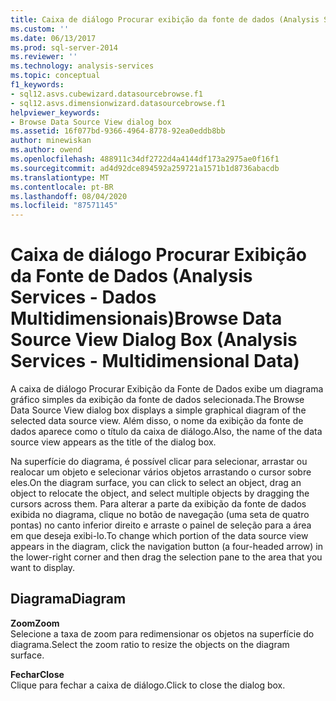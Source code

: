 ```yaml
---
title: Caixa de diálogo Procurar exibição da fonte de dados (Analysis Services-dados multidimensionais) | Microsoft Docs
ms.custom: ''
ms.date: 06/13/2017
ms.prod: sql-server-2014
ms.reviewer: ''
ms.technology: analysis-services
ms.topic: conceptual
f1_keywords:
- sql12.asvs.cubewizard.datasourcebrowse.f1
- sql12.asvs.dimensionwizard.datasourcebrowse.f1
helpviewer_keywords:
- Browse Data Source View dialog box
ms.assetid: 16f077bd-9366-4964-8778-92ea0eddb8bb
author: minewiskan
ms.author: owend
ms.openlocfilehash: 488911c34df2722d4a4144df173a2975ae0f16f1
ms.sourcegitcommit: ad4d92dce894592a259721a1571b1d8736abacdb
ms.translationtype: MT
ms.contentlocale: pt-BR
ms.lasthandoff: 08/04/2020
ms.locfileid: "87571145"
---
```

# <a name="browse-data-source-view-dialog-box-analysis-services---multidimensional-data"></a><span data-ttu-id="e0a12-102">Caixa de diálogo Procurar Exibição da Fonte de Dados (Analysis Services - Dados Multidimensionais)</span><span class="sxs-lookup"><span data-stu-id="e0a12-102">Browse Data Source View Dialog Box (Analysis Services - Multidimensional Data)</span></span>
  <span data-ttu-id="e0a12-103">A caixa de diálogo Procurar Exibição da Fonte de Dados exibe um diagrama gráfico simples da exibição da fonte de dados selecionada.</span><span class="sxs-lookup"><span data-stu-id="e0a12-103">The Browse Data Source View dialog box displays a simple graphical diagram of the selected data source view.</span></span> <span data-ttu-id="e0a12-104">Além disso, o nome da exibição da fonte de dados aparece como o título da caixa de diálogo.</span><span class="sxs-lookup"><span data-stu-id="e0a12-104">Also, the name of the data source view appears as the title of the dialog box.</span></span>  
  
 <span data-ttu-id="e0a12-105">Na superfície do diagrama, é possível clicar para selecionar, arrastar ou realocar um objeto e selecionar vários objetos arrastando o cursor sobre eles.</span><span class="sxs-lookup"><span data-stu-id="e0a12-105">On the diagram surface, you can click to select an object, drag an object to relocate the object, and select multiple objects by dragging the cursors across them.</span></span> <span data-ttu-id="e0a12-106">Para alterar a parte da exibição da fonte de dados exibida no diagrama, clique no botão de navegação (uma seta de quatro pontas) no canto inferior direito e arraste o painel de seleção para a área em que deseja exibi-lo.</span><span class="sxs-lookup"><span data-stu-id="e0a12-106">To change which portion of the data source view appears in the diagram, click the navigation button (a four-headed arrow) in the lower-right corner and then drag the selection pane to the area that you want to display.</span></span>  
  
## <a name="diagram"></a><span data-ttu-id="e0a12-107">Diagrama</span><span class="sxs-lookup"><span data-stu-id="e0a12-107">Diagram</span></span>  
 <span data-ttu-id="e0a12-108">**Zoom**</span><span class="sxs-lookup"><span data-stu-id="e0a12-108">**Zoom**</span></span>  
 <span data-ttu-id="e0a12-109">Selecione a taxa de zoom para redimensionar os objetos na superfície do diagrama.</span><span class="sxs-lookup"><span data-stu-id="e0a12-109">Select the zoom ratio to resize the objects on the diagram surface.</span></span>  
  
 <span data-ttu-id="e0a12-110">**Fechar**</span><span class="sxs-lookup"><span data-stu-id="e0a12-110">**Close**</span></span>  
 <span data-ttu-id="e0a12-111">Clique para fechar a caixa de diálogo.</span><span class="sxs-lookup"><span data-stu-id="e0a12-111">Click to close the dialog box.</span></span>  
  
  
